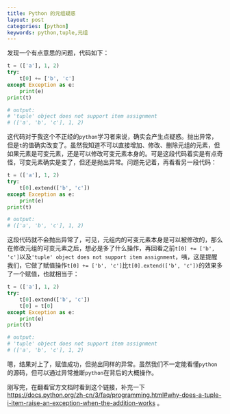 ```yaml
---
title: Python 的元组疑惑
layout: post
categories: [python]
keywords: python,tuple,元组
---
```


发现一个有点意思的问题，代码如下：

```python
t = (['a'], 1, 2)
try:
    t[0] += ['b', 'c']
except Exception as e:
    print(e)
print(t)

# output: 
# 'tuple' object does not support item assignment
# (['a', 'b', 'c'], 1, 2)
```

这代码对于我这个不正经的`python`学习者来说，确实会产生点疑惑。抛出异常，但是`t`的值确实改变了。虽然我知道不可以直接增加、修改、删除元组的元素，但如果元素是可变元素，还是可以修改可变元素本身的。可是这段代码着实是有点奇怪，可变元素确实是变了，但还是抛出异常。问题先记着，再看看另一段代码：

```python
t = (['a'], 1, 2)
try:
    t[0].extend(['b', 'c'])
except Exception as e:
    print(e)
print(t)

# output: 
# (['a', 'b', 'c'], 1, 2)
```

这段代码就不会抛出异常了，可见，元组内的可变元素本身是可以被修改的，那么在修改元组的可变元素之后，想必是多了什么操作，再回看之前`t[0] += ['b', 'c']`以及`'tuple' object does not support item assignment`，咦，这是提醒我们，它做了赋值操作`t[0] += ['b', 'c']`比`t[0].extend(['b', 'c'])`的效果多了一个赋值，也就相当于：

```python
t = (['a'], 1, 2)
try:
    t[0].extend(['b', 'c'])
    t[0] = t[0]
except Exception as e:
    print(e)
print(t)

# output: 
# 'tuple' object does not support item assignment
# (['a', 'b', 'c'], 1, 2)
```

嗯，结果对上了，赋值成功，但抛出同样的异常。虽然我们不一定能看懂`python`的源码，但可以通过异常推断`python`在背后的大概操作。

刚写完，在翻看官方文档时看到这个链接，补充一下<a target="_blank" href="https://docs.python.org/zh-cn/3/faq/programming.html#why-does-a-tuple-i-item-raise-an-exception-when-the-addition-works"> https://docs.python.org/zh-cn/3/faq/programming.html#why-does-a-tuple-i-item-raise-an-exception-when-the-addition-works </a>。